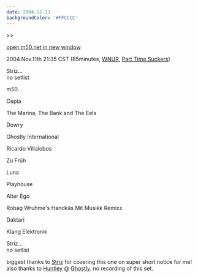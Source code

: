 ```yaml
---
date: 2004.11.11
backgroundColor: '#FFCCCC'
---
```


\>>

[open m50.net in new window](http://m50.net/)

2004.Nov.11th 21:35 CST (85minutes, [WNUR](http://www.wnur.org/), [Part Time Suckers](http://www.parttimesuckers.com/))

Striz...  
no setlist  

m50...

Cepia

The Marina, The Bank and The Eels

Dowry

Ghostly International

Ricardo Villalobos

Zu Früh

Luna

Playhouse

Alter Ego

Robag Wruhme's Handkäs Mit Musikk Remixx

Daktari

Klang Elektronik


Striz...  
no setlist  

biggest thanks to [Striz](http://www.illmeasures.com/) for covering this one on super short notice for me! also thanks to [Huntley](http://www.cepiamusic.com/) @ [Ghostly](http://www.ghostly.com/). no recording of this set.